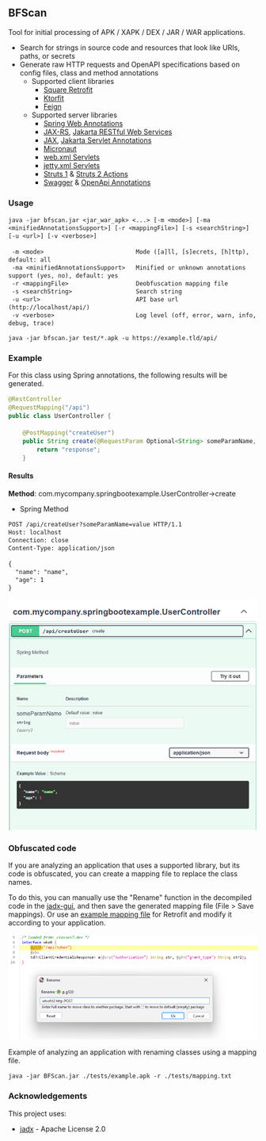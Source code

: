 ## BFScan

Tool for initial processing of APK / XAPK / DEX / JAR / WAR applications.

* Search for strings in source code and resources that look like URIs, paths, or secrets
* Generate raw HTTP requests and OpenAPI specifications based on config files, class and method annotations
	* Supported client libraries
		* [Square Retrofit](https://square.github.io/retrofit/)
		* [Ktorfit](https://foso.github.io/Ktorfit/)
		* [Feign](https://github.com/OpenFeign/feign)
	* Supported server libraries
		* [Spring Web Annotations](https://docs.spring.io/spring-framework/docs/current/javadoc-api/org/springframework/web/bind/annotation/package-summary.html)
		* [JAX-RS](https://docs.oracle.com/javaee/7/api/javax/ws/rs/package-summary.html), [Jakarta RESTful Web Services](https://jakarta.ee/learn/specification-guides/restful-web-services-explained/)
		* [JAX](https://docs.oracle.com/javaee/7/api/javax/servlet/annotation/package-summary.html), [Jakarta Servlet Annotations](https://jakarta.ee/specifications/platform/9/apidocs/jakarta/servlet/annotation/package-summary)
		* [Micronaut](https://docs.micronaut.io/latest/guide/#httpServer)
		* [web.xml Servlets](https://docs.oracle.com/cd/E24329_01/web.1211/e21049/web_xml.htm)
		* [jetty.xml Servlets](https://jetty.org/docs/jetty/12/programming-guide/server/http.html)
		* [Struts 1](https://weblegacy.github.io/struts1/) & [Struts 2 Actions](https://struts.apache.org/getting-started/coding-actions)
		* [Swagger](https://docs.swagger.io/swagger-core/v1.5.0/apidocs/) & [OpenApi Annotations](https://docs.swagger.io/swagger-core/v2.2.28/apidocs/)

### Usage

```text
java -jar bfscan.jar <jar_war_apk> <...> [-m <mode>] [-ma <minifiedAnnotationsSupport>] [-r <mappingFile>] [-s <searchString>] [-u <url>] [-v <verbose>]

 -m <mode>                          Mode ([a]ll, [s]ecrets, [h]ttp), default: all
 -ma <minifiedAnnotationsSupport>   Minified or unknown annotations support (yes, no), default: yes
 -r <mappingFile>                   Deobfuscation mapping file
 -s <searchString>                  Search string
 -u <url>                           API base url (http://localhost/api/)
 -v <verbose>                       Log level (off, error, warn, info, debug, trace)
```

```text
java -jar bfscan.jar test/*.apk -u https://example.tld/api/
```

### Example

For this class using Spring annotations, the following results will be generated.
```java
@RestController
@RequestMapping("/api")
public class UserController {

    @PostMapping("createUser")
    public String create(@RequestParam Optional<String> someParamName, @RequestBody User user) {
        return "response";
    }
```

#### Results

**Method**: com.mycompany.springbootexample.UserController->create

* Spring Method
```
POST /api/createUser?someParamName=value HTTP/1.1
Host: localhost
Connection: close
Content-Type: application/json

{
  "name": "name",
  "age": 1
}
```

![OpenAPI example](./assets/openapi_example.png)

### Obfuscated code

If you are analyzing an application that uses a supported library, but its code is obfuscated, you can create a mapping file to replace the class names.

To do this, you can manually use the "Rename" function in the decompiled code in the [jadx-gui](https://github.com/skylot/jadx), and then save the generated mapping file (File > Save mappings). Or use an [example mapping file](./assets/mapping_example.txt) for Retrofit and modify it according to your application.

![Class rename example](./assets/rename_example.png)

Example of analyzing an application with renaming classes using a mapping file.
```
java -jar BFScan.jar ./tests/example.apk -r ./tests/mapping.txt
```

### Acknowledgements
This project uses:
- [jadx](https://github.com/skylot/jadx) - Apache License 2.0